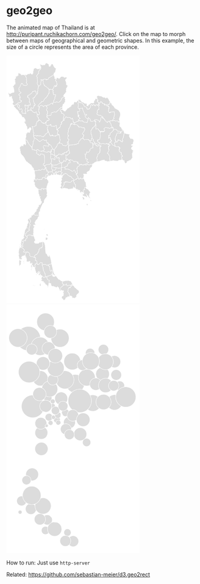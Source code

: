 # geo2geo

The animated map of Thailand is at http://puripant.ruchikachorn.com/geo2geo/. Click on the map to morph between maps of geographical and geometric shapes. In this example, the size of a circle represents the area of each province.

<img src="geography.png" width="350"><img src="geometry.png" width="350">

How to run: Just use `http-server`

Related: https://github.com/sebastian-meier/d3.geo2rect
